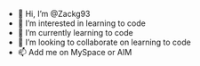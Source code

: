 - 👋 Hi, I’m @Zackg93
- 👀 I’m interested in learning to code
- 🌱 I’m currently learning to code
- 💞️ I’m looking to collaborate on learning to code
- 📫 Add me on MySpace or AIM

<!---
Zackg93/Zackg93 is a ✨ special ✨ repository because its `README.md` (this file) appears on your GitHub profile.
You can click the Preview link to take a look at your changes.
--->
